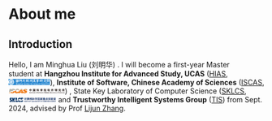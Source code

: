 # About me

## Introduction

Hello, I am Minghua Liu (刘明华) . I will become a first-year Master student at **Hangzhou Institute for Advanced Study, UCAS** ([HIAS](http://hias.ucas.ac.cn/), <img title="" src="../images/hias_logo.png" alt="" width="82">), **Institute of Software, Chinese Academy of Sciences** ([ISCAS](http://www.is.cas.cn/), <img title="" src="../images/iscas_logo.png" alt="" width="111">) , State Key Laboratory of Computer Science ([SKLCS](https://lcs.ios.ac.cn/), <img src="../images/sklcs_logo.png" title="" alt="" width="94"> and **Trustworthy Intelligent Systems Group** ([TIS](https://iscasmc.ios.ac.cn/)) from Sept. 2024, advised by Prof [Lijun Zhang](https://iscasmc.ios.ac.cn/people/lijun-zhang/).
